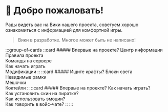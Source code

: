 # 👋 Добро пожаловать!
Рады видеть вас на Вики нашего проекта, советуем хорошо ознакомиться с информацией для комфортной игры.

> Вики в разработке. Многое может быть не написано!

:::group-of-cards
  ::card
    ##### Впервые на проекте? 
    Центр информации<br>Правила проекта<br>Команды на сервере<br>Как начать играть<br>Модификации
  ::
  ::card
    ##### Ищите крафты?
     Блоки света<br>Невидимые рамки<br>Мешочки<br>Коктейли
  ::
  ::card
    ##### Впервые на проекте? 
    Как начать играть?<br>Как установить скин на пиратке?<br>Как использовать эмоции?<br>Как говорить в войс-чате?
  ::
:::
